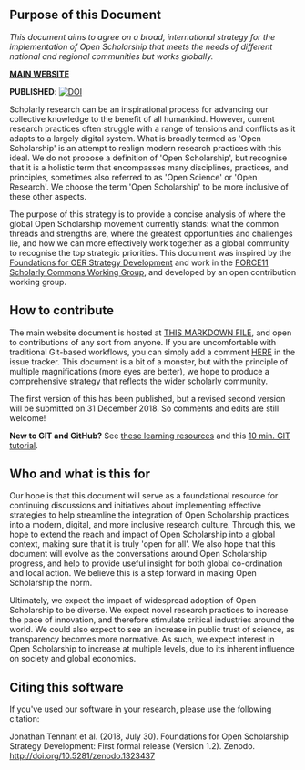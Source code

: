 ## Purpose of this Document

*This document aims to agree on a broad, international strategy for the implementation of Open Scholarship that meets the needs of different national and regional communities but works globally.*

[**MAIN WEBSITE**](https://open-scholarship-strategy.github.io/site/)

**PUBLISHED**: [![DOI](https://zenodo.org/badge/DOI/10.5281/zenodo.1323437.svg)](https://doi.org/10.5281/zenodo.1323437)

Scholarly research can be an inspirational process for advancing our collective knowledge to the benefit of all humankind. However, current research practices often struggle with a range of tensions and conflicts as it adapts to a largely digital system. What is broadly termed as 'Open Scholarship' is an attempt to realign modern research practices with this ideal. We do not propose a definition of 'Open Scholarship', but recognise that it is a holistic term that encompasses many disciplines, practices, and principles, sometimes also referred to as 'Open Science' or 'Open Research'. We choose the term 'Open Scholarship' to be more inclusive of these other aspects.

The purpose of this strategy is to provide a concise analysis of where the global Open Scholarship movement currently stands: what the common threads and strengths are, where the greatest opportunities and challenges lie, and how we can more effectively work together as a global community to recognise the top strategic priorities. This document was inspired by the [Foundations for OER Strategy Development](http://www.oerstrategy.org/home/read-the-doc/) and work in the [FORCE11 Scholarly Commons Working Group](https://www.force11.org/group/scholarly-commons-working-group), and developed by an open contribution working group.

## How to contribute

The main website document is hosted at [THIS MARKDOWN FILE](https://github.com/Open-Scholarship-Strategy/site/blob/master/index.md), and open to contributions of any sort from anyone. If you are uncomfortable with traditional Git-based workflows, you can simply add a comment [HERE](https://github.com/Open-Scholarship-Strategy/site/issues) in the issue tracker. This document is a bit of a monster, but with the principle of multiple magnifications (more eyes are better), we hope to produce a comprehensive strategy that reflects the wider scholarly community.

The first version of this has been published, but a revised second version will be submitted on 31 December 2018. So comments and edits are still welcome!

**New to GIT and GitHub?** See [these learning resources](https://help.github.com/articles/git-and-github-learning-resources/) and this [10 min. GIT tutorial](https://try.github.io/levels/1/challenges/1).

## Who and what is this for

Our hope is that this document will serve as a foundational resource for continuing discussions and initiatives about implementing effective strategies to help streamline the integration of Open Scholarship practices into a modern, digital, and more inclusive research culture. Through this, we hope to extend the reach and impact of Open Scholarship into a global context, making sure that it is truly 'open for all'. We also hope that this document will evolve as the conversations around Open Scholarship progress, and help to provide useful insight for both global co-ordination and local action. We believe this is a step forward in making Open Scholarship the norm.

Ultimately, we expect the impact of widespread adoption of Open Scholarship to be diverse. We expect novel research practices to increase the pace of innovation, and therefore stimulate critical industries around the world. We could also expect to see an increase in public trust of science, as transparency becomes more normative. As such, we expect interest in Open Scholarship to increase at multiple levels, due to its inherent influence on society and global economics.

## Citing this software

If you've used our software in your research, please use the following citation:

Jonathan Tennant et al. (2018, July 30). Foundations for Open Scholarship Strategy Development: First formal release (Version 1.2). Zenodo. http://doi.org/10.5281/zenodo.1323437
